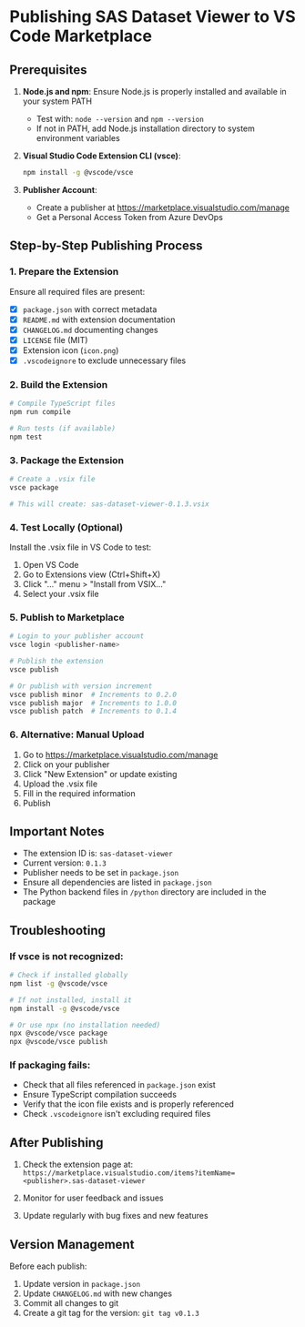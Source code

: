 # Publishing SAS Dataset Viewer to VS Code Marketplace

## Prerequisites

1. **Node.js and npm**: Ensure Node.js is properly installed and available in your system PATH
   - Test with: `node --version` and `npm --version`
   - If not in PATH, add Node.js installation directory to system environment variables

2. **Visual Studio Code Extension CLI (vsce)**:
   ```bash
   npm install -g @vscode/vsce
   ```

3. **Publisher Account**:
   - Create a publisher at https://marketplace.visualstudio.com/manage
   - Get a Personal Access Token from Azure DevOps

## Step-by-Step Publishing Process

### 1. Prepare the Extension

Ensure all required files are present:
- [x] `package.json` with correct metadata
- [x] `README.md` with extension documentation
- [x] `CHANGELOG.md` documenting changes
- [x] `LICENSE` file (MIT)
- [x] Extension icon (`icon.png`)
- [x] `.vscodeignore` to exclude unnecessary files

### 2. Build the Extension

```bash
# Compile TypeScript files
npm run compile

# Run tests (if available)
npm test
```

### 3. Package the Extension

```bash
# Create a .vsix file
vsce package

# This will create: sas-dataset-viewer-0.1.3.vsix
```

### 4. Test Locally (Optional)

Install the .vsix file in VS Code to test:
1. Open VS Code
2. Go to Extensions view (Ctrl+Shift+X)
3. Click "..." menu > "Install from VSIX..."
4. Select your .vsix file

### 5. Publish to Marketplace

```bash
# Login to your publisher account
vsce login <publisher-name>

# Publish the extension
vsce publish

# Or publish with version increment
vsce publish minor  # Increments to 0.2.0
vsce publish major  # Increments to 1.0.0
vsce publish patch  # Increments to 0.1.4
```

### 6. Alternative: Manual Upload

1. Go to https://marketplace.visualstudio.com/manage
2. Click on your publisher
3. Click "New Extension" or update existing
4. Upload the .vsix file
5. Fill in the required information
6. Publish

## Important Notes

- The extension ID is: `sas-dataset-viewer`
- Current version: `0.1.3`
- Publisher needs to be set in `package.json`
- Ensure all dependencies are listed in `package.json`
- The Python backend files in `/python` directory are included in the package

## Troubleshooting

### If vsce is not recognized:
```bash
# Check if installed globally
npm list -g @vscode/vsce

# If not installed, install it
npm install -g @vscode/vsce

# Or use npx (no installation needed)
npx @vscode/vsce package
npx @vscode/vsce publish
```

### If packaging fails:
- Check that all files referenced in `package.json` exist
- Ensure TypeScript compilation succeeds
- Verify that the icon file exists and is properly referenced
- Check `.vscodeignore` isn't excluding required files

## After Publishing

1. Check the extension page at:
   `https://marketplace.visualstudio.com/items?itemName=<publisher>.sas-dataset-viewer`

2. Monitor for user feedback and issues

3. Update regularly with bug fixes and new features

## Version Management

Before each publish:
1. Update version in `package.json`
2. Update `CHANGELOG.md` with new changes
3. Commit all changes to git
4. Create a git tag for the version: `git tag v0.1.3`